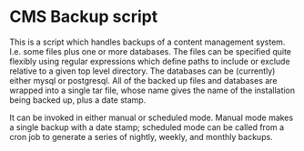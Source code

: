CMS Backup script
=================

This is a script which handles backups of a content management system. I.e. some files plus one or more databases. The files can be specified quite flexibly using regular expressions which define paths to include or exclude relative to a given top level directory. The databases can be (currently) either mysql or postgresql. All of the backed up files and databases are wrapped into a single tar file, whose name gives the name of the installation being backed up, plus a date stamp.

It can be invoked in either manual or scheduled mode. Manual mode makes a single backup with a date stamp; scheduled mode can be called from a cron job to generate a series of nightly, weekly, and monthly backups.

